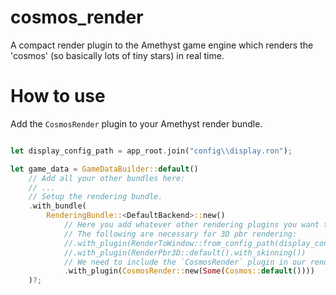 # cosmos_render
A compact render plugin to the Amethyst game engine which renders the 'cosmos' (so basically lots of tiny stars) in real time.

# How to use
Add the `CosmosRender` plugin to your Amethyst render bundle.

```rust

let display_config_path = app_root.join("config\\display.ron");

let game_data = GameDataBuilder::default()
    // Add all your other bundles here:
    // ...
    // Setup the rendering bundle.
    .with_bundle(
        RenderingBundle::<DefaultBackend>::new()
            // Here you add whatever other rendering plugins you want to use.
            // The following are necessary for 3D pbr rendering:
            //.with_plugin(RenderToWindow::from_config_path(display_config_path).with_clear([0.0, 0.0, 0.0, 0.0]))
            //.with_plugin(RenderPbr3D::default().with_skinning())
            // We need to include the `CosmosRender` plugin in our rendering bundle.
            .with_plugin(CosmosRender::new(Some(Cosmos::default())))
    )?;
